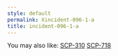 ```yaml
---
style: default
permalink: Xincident-096-1-a
title: incident-096-1-a
---
```

You may also like:
[SCP-310](http://scp-wiki.net/scp-310)
[SCP-718](http://scp-wiki.net/scp-718)